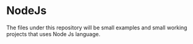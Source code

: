 # NodeJs
The files under this repository will be small examples and small working projects that uses Node Js language.

